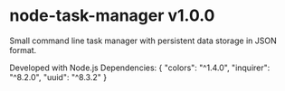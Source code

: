 # node-task-manager v1.0.0

Small command line task manager with persistent data storage in JSON format. 

Developed with Node.js
Dependencies: 
{
    "colors": "^1.4.0",
    "inquirer": "^8.2.0",
    "uuid": "^8.3.2"
}
